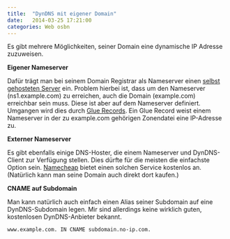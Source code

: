 ```yaml
---
title:  "DynDNS mit eigener Domain"
date:   2014-03-25 17:21:00
categories: Web osbn
---
```

Es gibt mehrere Möglichkeiten, seiner Domain eine dynamische IP Adresse zuzuweisen.

**Eigener Nameserver**

Dafür trägt man bei seinem Domain Registrar als Nameserver einen [selbst gehosteten Server](http://www.thesysadmin.net/eigenen-dyndns-server-betreiben/) ein. Problem hierbei ist, dass um den Nameserver (ns1.example.com) zu erreichen, auch die Domain (example.com) erreichbar sein muss. Diese ist aber auf dem Nameserver definiert. Umgangen wird dies durch [Glue Records](https://de.wikipedia.org/wiki/NS_Resource_Record#Zonendelegation). Ein Glue Record weist einem Nameserver in der zu example.com gehörigen Zonendatei eine IP-Adresse zu.


**Externer Nameserver**

Es gibt ebenfalls einige DNS-Hoster, die einem Nameserver und DynDNS-Client zur Verfügung stellen. Dies dürfte für die meisten die einfachste Option sein. [Namecheap](https://www.namecheap.com/domains/freedns.aspx) bietet einen solchen Service kostenlos an. (Natürlich kann man seine Domain auch direkt dort kaufen.)

**CNAME auf Subdomain**

Man kann natürlich auch einfach einen Alias seiner Subdomain auf eine DynDNS-Subdomain legen. Mir sind allerdings keine wirklich guten, kostenlosen DynDNS-Anbieter bekannt.

    www.example.com. IN CNAME subdomain.no-ip.com.

